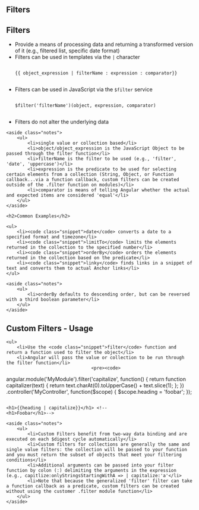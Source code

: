 <section>
    <h1>Filters</h1>
</section>

<section>
    <h2>Filters</h2>
    <ul>
        <li>Provide a means of processing data and returning a transformed version of it (e.g., filtered list, specific date format)</li>
        <li>Filters can be used in templates via the <code class="snippet">|</code> character</li>
        <pre><code>
{{ object_expression | filterName : expression : comparator}}
        </code></pre>
        <li>Filters can be used in JavaScript via the <code class="snippet">$filter</code> service</li>
        <pre><code>
$filter('filterName')(object, expression, comparator)
        </code></pre>
        <li>Filters do not alter the underlying data</li>
    </ul>

    <aside class="notes">
        <ul>
            <li>single value or collection based</li>
            <li>object/object_expression is the JavaScript Object to be passed through the filter function</li>
            <li>filterName is the filter to be used (e.g., 'filter', 'date', 'uppercase')</li>
            <li>expression is the predicate to be used for selecting certain elements from a collection (String, Object, or Function callback...via a function callback, custom filters can be created outside of the .filter function on modules)</li>
            <li>comparator is means of telling Angular whether the actual and expected items are considered 'equal'</li>
        </ul>
    </aside>
</section>

<section>

    <h2>Common Examples</h2>

    <ul>
        <li><code class="snippet">date</code> converts a date to a specified format and timezone</li>
        <li><code class="snippet">limitTo</code> limits the elements returned in the collection to the specified number</li>
        <li><code class="snippet">orderBy</code> orders the elements returned in the collection based on the predicate</li>
        <li><code class="snippet">linky</code> finds links in a snippet of text and converts them to actual Anchor links</li>
    </ul>

    <aside class="notes">
        <ul>
            <li>orderBy defaults to descending order, but can be reversed with a third boolean parameter</li>
        </ul>
    </aside>
</section>

<section>
    <h2>Custom Filters - Usage</h2>

    <ul>
        <li>Use the <code class="snippet">filter</code> function and return a function used to filter the object</li>
        <li>Angular will pass the value or collection to be run through the filter function</li>
                                    <pre><code>
angular.module('MyModule').filter('capitalize', function() {
	return function capitalizer(text) {
		return text.charAt(0).toUpperCase() + text.slice(1);
	};
})
.controller('MyController', function($scope) {
	$scope.heading = 'foobar';
});
        </code></pre>
        <pre><code>
&lt;h1&gt;{{heading | capitalize}}&lt;/h1&gt; &lt;!-- &lt;h1&gt;Foobar&lt;/h1&gt;--&gt;
    </code></pre>
    </ul>


    <aside class="notes">
        <ul>
            <li>Custom Filters benefit from two-way data binding and are executed on each $digest cycle automatically</li>
            <li>Custom filters for collections are generally the same and single value filters: the collection will be passed to your function and you must return the subset of objects that meet your filtering conditions</li>
            <li>Additional arguments can be passed into your filter function by colon (:) delimiting the arguments in the expression (e.g., capitlize:onlyStringsStartingWithA => | capitalize:'a'</li>
            <li>Note that because the generalized 'filter' filter can take a function callback as a predicate, custom filters can be created without using the customer .filter module function</li>
        </ul>
    </aside>
</section>
